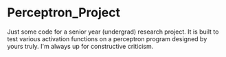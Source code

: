# Perceptron_Project
Just some code for a senior year (undergrad) research project. It is built to test various activation functions on a perceptron program designed by yours truly. I'm always up for constructive criticism.

